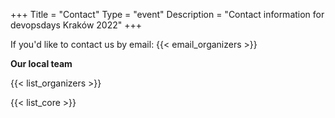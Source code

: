 +++
Title = "Contact"
Type = "event"
Description = "Contact information for devopsdays Kraków 2022"
+++

If you'd like to contact us by email: {{< email_organizers >}}

**Our local team**

{{< list_organizers >}}


{{< list_core >}}
